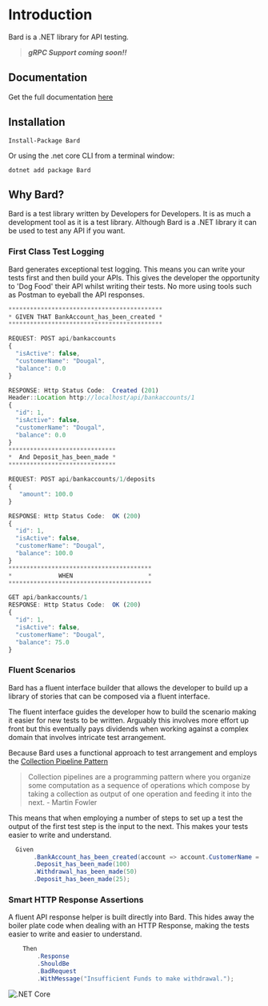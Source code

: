 
# Introduction

Bard is a .NET library for API testing.

> ***gRPC Support coming soon!!***

## Documentation

Get the full documentation [here](https://bard-1.gitbook.io/bard/)

## Installation

```text
Install-Package Bard
```

Or using the .net core CLI from a terminal window:

```text
dotnet add package Bard
```

## Why Bard?

Bard is a test library written by Developers for Developers. It is as much a development tool as it is a test library. Although Bard is a .NET library it can be used to test any API if you want.

### First Class Test Logging

Bard generates exceptional test logging. This means you can write your tests first and then build your APIs. This gives the developer the opportunity to 'Dog Food' their API whilst writing their tests. No more using tools such as Postman to eyeball the API responses.

```javascript
*******************************************
* GIVEN THAT BankAccount_has_been_created *
*******************************************

REQUEST: POST api/bankaccounts
{  
  "isActive": false,
  "customerName": "Dougal",
  "balance": 0.0
}

RESPONSE: Http Status Code:  Created (201)
Header::Location http://localhost/api/bankaccounts/1
{
  "id": 1,
  "isActive": false,
  "customerName": "Dougal",
  "balance": 0.0
}
******************************
*  And Deposit_has_been_made *
******************************

REQUEST: POST api/bankaccounts/1/deposits
{
   "amount": 100.0
}

RESPONSE: Http Status Code:  OK (200)
{
  "id": 1,
  "isActive": false,
  "customerName": "Dougal",
  "balance": 100.0
}
****************************************
*             WHEN                     *
****************************************

GET api/bankaccounts/1
RESPONSE: Http Status Code:  OK (200)
{
  "id": 1,
  "isActive": false,
  "customerName": "Dougal",
  "balance": 75.0
}

```

### Fluent Scenarios

Bard has a fluent interface builder that allows the developer to build up a library of stories that can be composed via a fluent interface.

The fluent interface guides the developer how to build the scenario making it easier for new tests to be written. Arguably this involves more effort up front but this eventually pays dividends when working against a complex domain that involves intricate test arrangement.

Because Bard uses a functional approach to test arrangement and employs the [Collection Pipeline Pattern](https://martinfowler.com/articles/collection-pipeline/) 

> Collection pipelines are a programming pattern where you organize some computation as a sequence of operations which compose by taking a collection as output of one operation and feeding it into the next. - Martin Fowler

This means that when employing a number of steps to set up a test the output of the first test step is the input to the next. This makes your tests easier to write and understand.

```csharp
  Given
       .BankAccount_has_been_created(account => account.CustomerName = "Dougal")
       .Deposit_has_been_made(100)
       .Withdrawal_has_been_made(50)
       .Deposit_has_been_made(25);
```

### Smart HTTP Response Assertions

A fluent API response helper is built directly into Bard. This hides away the boiler plate code when dealing with an HTTP Response, making the tests easier to write and easier to understand.

```csharp
    Then
        .Response
        .ShouldBe
        .BadRequest
        .WithMessage("Insufficient Funds to make withdrawal.");
```






![.NET Core](https://github.com/sjclark76/bard/workflows/.NET%20Core/badge.svg?branch=master)

